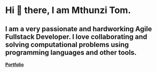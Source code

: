 # Hi 👋 there, I am Mthunzi Tom.

## I am a very passionate and hardworking Agile Fullstack Developer. I love collaborating and solving computational problems using programming languages and other tools.

<a href="https://tommyshado.github.io/portfolio/" target="_blank"><strong>Portfolio</strong></a>

<!--
**tommyshado/tommyshado** is a ✨ _special_ ✨ repository because its `README.md` (this file) appears on your GitHub profile.

Here are some ideas to get you started:

- 🔭 I’m currently working on ...
- 🌱 I’m currently learning ...
- 👯 I’m looking to collaborate on ...
- 🤔 I’m looking for help with ...
- 💬 Ask me about ...
- 📫 How to reach me: ...
- 😄 Pronouns: ...
- ⚡ Fun fact: ...
-->
